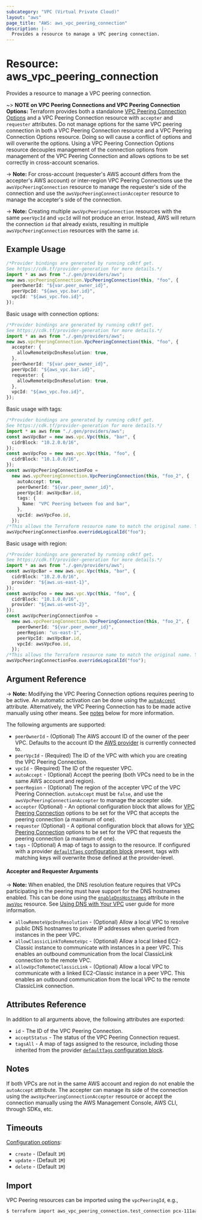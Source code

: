 ```yaml
---
subcategory: "VPC (Virtual Private Cloud)"
layout: "aws"
page_title: "AWS: aws_vpc_peering_connection"
description: |-
  Provides a resource to manage a VPC peering connection.
---
```


# Resource: aws\_vpc\_peering\_connection

Provides a resource to manage a VPC peering connection.

\~> **NOTE on VPC Peering Connections and VPC Peering Connection Options:** Terraform provides
both a standalone [VPC Peering Connection Options](vpc_peering_connection_options.html) and a VPC Peering Connection
resource with `accepter` and `requester` attributes. Do not manage options for the same VPC peering
connection in both a VPC Peering Connection resource and a VPC Peering Connection Options resource.
Doing so will cause a conflict of options and will overwrite the options.
Using a VPC Peering Connection Options resource decouples management of the connection options from
management of the VPC Peering Connection and allows options to be set correctly in cross-account scenarios.

\-> **Note:** For cross-account (requester's AWS account differs from the accepter's AWS account) or inter-region
VPC Peering Connections use the `awsVpcPeeringConnection` resource to manage the requester's side of the
connection and use the `awsVpcPeeringConnectionAccepter` resource to manage the accepter's side of the connection.

\-> **Note:** Creating multiple `awsVpcPeeringConnection` resources with the same `peerVpcId` and `vpcId` will not produce an error. Instead, AWS will return the connection `id` that already exists, resulting in multiple `awsVpcPeeringConnection` resources with the same `id`.

## Example Usage

```typescript
/*Provider bindings are generated by running cdktf get.
See https://cdk.tf/provider-generation for more details.*/
import * as aws from "./.gen/providers/aws";
new aws.vpcPeeringConnection.VpcPeeringConnection(this, "foo", {
  peerOwnerId: "${var.peer_owner_id}",
  peerVpcId: "${aws_vpc.bar.id}",
  vpcId: "${aws_vpc.foo.id}",
});

```

Basic usage with connection options:

```typescript
/*Provider bindings are generated by running cdktf get.
See https://cdk.tf/provider-generation for more details.*/
import * as aws from "./.gen/providers/aws";
new aws.vpcPeeringConnection.VpcPeeringConnection(this, "foo", {
  accepter: {
    allowRemoteVpcDnsResolution: true,
  },
  peerOwnerId: "${var.peer_owner_id}",
  peerVpcId: "${aws_vpc.bar.id}",
  requester: {
    allowRemoteVpcDnsResolution: true,
  },
  vpcId: "${aws_vpc.foo.id}",
});

```

Basic usage with tags:

```typescript
/*Provider bindings are generated by running cdktf get.
See https://cdk.tf/provider-generation for more details.*/
import * as aws from "./.gen/providers/aws";
const awsVpcBar = new aws.vpc.Vpc(this, "bar", {
  cidrBlock: "10.2.0.0/16",
});
const awsVpcFoo = new aws.vpc.Vpc(this, "foo", {
  cidrBlock: "10.1.0.0/16",
});
const awsVpcPeeringConnectionFoo =
  new aws.vpcPeeringConnection.VpcPeeringConnection(this, "foo_2", {
    autoAccept: true,
    peerOwnerId: "${var.peer_owner_id}",
    peerVpcId: awsVpcBar.id,
    tags: {
      Name: "VPC Peering between foo and bar",
    },
    vpcId: awsVpcFoo.id,
  });
/*This allows the Terraform resource name to match the original name. You can remove the call if you don't need them to match.*/
awsVpcPeeringConnectionFoo.overrideLogicalId("foo");

```

Basic usage with region:

```typescript
/*Provider bindings are generated by running cdktf get.
See https://cdk.tf/provider-generation for more details.*/
import * as aws from "./.gen/providers/aws";
const awsVpcBar = new aws.vpc.Vpc(this, "bar", {
  cidrBlock: "10.2.0.0/16",
  provider: "${aws.us-east-1}",
});
const awsVpcFoo = new aws.vpc.Vpc(this, "foo", {
  cidrBlock: "10.1.0.0/16",
  provider: "${aws.us-west-2}",
});
const awsVpcPeeringConnectionFoo =
  new aws.vpcPeeringConnection.VpcPeeringConnection(this, "foo_2", {
    peerOwnerId: "${var.peer_owner_id}",
    peerRegion: "us-east-1",
    peerVpcId: awsVpcBar.id,
    vpcId: awsVpcFoo.id,
  });
/*This allows the Terraform resource name to match the original name. You can remove the call if you don't need them to match.*/
awsVpcPeeringConnectionFoo.overrideLogicalId("foo");

```

## Argument Reference

\-> **Note:** Modifying the VPC Peering Connection options requires peering to be active. An automatic activation
can be done using the [`autoAccept`](vpc_peering_connection.html#auto_accept) attribute. Alternatively, the VPC Peering
Connection has to be made active manually using other means. See [notes](vpc_peering_connection.html#notes) below for
more information.

The following arguments are supported:

* `peerOwnerId` - (Optional) The AWS account ID of the owner of the peer VPC.
  Defaults to the account ID the [AWS provider][1] is currently connected to.
* `peerVpcId` - (Required) The ID of the VPC with which you are creating the VPC Peering Connection.
* `vpcId` - (Required) The ID of the requester VPC.
* `autoAccept` - (Optional) Accept the peering (both VPCs need to be in the same AWS account and region).
* `peerRegion` - (Optional) The region of the accepter VPC of the VPC Peering Connection. `autoAccept` must be `false`,
  and use the `awsVpcPeeringConnectionAccepter` to manage the accepter side.
* `accepter` (Optional) - An optional configuration block that allows for [VPC Peering Connection](https://docs.aws.amazon.com/vpc/latest/peering/what-is-vpc-peering.html) options to be set for the VPC that accepts
  the peering connection (a maximum of one).
* `requester` (Optional) - A optional configuration block that allows for [VPC Peering Connection](https://docs.aws.amazon.com/vpc/latest/peering/what-is-vpc-peering.html) options to be set for the VPC that requests
  the peering connection (a maximum of one).
* `tags` - (Optional) A map of tags to assign to the resource. If configured with a provider [`defaultTags` configuration block](https://registry.terraform.io/providers/hashicorp/aws/latest/docs#default_tags-configuration-block) present, tags with matching keys will overwrite those defined at the provider-level.

#### Accepter and Requester Arguments

\-> **Note:** When enabled, the DNS resolution feature requires that VPCs participating in the peering
must have support for the DNS hostnames enabled. This can be done using the [`enableDnsHostnames`](vpc.html#enable_dns_hostnames) attribute in the [`awsVpc`](vpc.html) resource. See [Using DNS with Your VPC](http://docs.aws.amazon.com/AmazonVPC/latest/UserGuide/vpc-dns.html) user guide for more information.

* `allowRemoteVpcDnsResolution` - (Optional) Allow a local VPC to resolve public DNS hostnames to
  private IP addresses when queried from instances in the peer VPC.
* `allowClassicLinkToRemoteVpc` - (Optional) Allow a local linked EC2-Classic instance to communicate
  with instances in a peer VPC. This enables an outbound communication from the local ClassicLink connection
  to the remote VPC.
* `allowVpcToRemoteClassicLink` - (Optional) Allow a local VPC to communicate with a linked EC2-Classic
  instance in a peer VPC. This enables an outbound communication from the local VPC to the remote ClassicLink
  connection.

## Attributes Reference

In addition to all arguments above, the following attributes are exported:

* `id` - The ID of the VPC Peering Connection.
* `acceptStatus` - The status of the VPC Peering Connection request.
* `tagsAll` - A map of tags assigned to the resource, including those inherited from the provider [`defaultTags` configuration block](https://registry.terraform.io/providers/hashicorp/aws/latest/docs#default_tags-configuration-block).

## Notes

If both VPCs are not in the same AWS account and region do not enable the `autoAccept` attribute.
The accepter can manage its side of the connection using the `awsVpcPeeringConnectionAccepter` resource
or accept the connection manually using the AWS Management Console, AWS CLI, through SDKs, etc.

## Timeouts

[Configuration options](https://developer.hashicorp.com/terraform/language/resources/syntax#operation-timeouts):

* `create` - (Default `1M`)
* `update` - (Default `1M`)
* `delete` - (Default `1M`)

## Import

VPC Peering resources can be imported using the `vpcPeeringId`, e.g.,

```sh
$ terraform import aws_vpc_peering_connection.test_connection pcx-111aaa111
```

[1]: /docs/providers/aws/index.html
